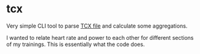 # tcx
Very simple CLI tool to parse [TCX file](https://en.wikipedia.org/wiki/Training_Center_XML) and calculate some aggregations.

I wanted to relate heart rate and power to each other for different sections of my trainings. This is essentially what the code does.
